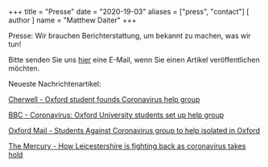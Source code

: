 +++
title = "Presse"
date = "2020-19-03"
aliases = ["press", "contact"]
[ author ]
  name = "Matthew Daiter"
+++

Presse: Wir brauchen Berichterstattung, um bekannt zu machen, was wir tun!

Bitte senden Sie uns [hier](mailto:studentsagainstcorona@gmail.com?Subject:Press%20Inquiries%20About%20Students%20Against%20Corona) eine E-Mail, wenn Sie einen Artikel veröffentlichen möchten.

Neueste Nachrichtenartikel:

[Cherwell - Oxford student founds Coronavirus help group](https://cherwell.org/2020/03/19/oxford-student-founds-coronavirus-help-group/)

[BBC - Coronavirus: Oxford University students set up help group](https://www.bbc.co.uk/news/uk-england-oxfordshire-51946854)

[Oxford Mail - Students Against Coronavirus group to help isolated in Oxford](https://www.oxfordmail.co.uk/news/18314684.students-corona-group-set-oxford-help-isolated/)

[The Mercury - How Leicestershire is fighting back as coronavirus takes hold](https://www.leicestermercury.co.uk/news/local-news/how-leicestershire-fighting-back-coronavirus-3955429)
